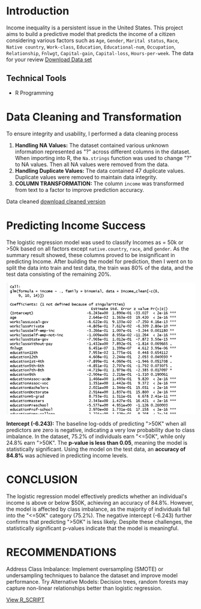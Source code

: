 # Introduction
Income inequality is a persistent issue in the United States. This project aims to build a predictive model that predicts the income of a citizen considering various factors such as `Age`, `Gender`, `Marital status`, `Race`, `Native country`, `Work-class`, `Education`, `Educational-num`, `Occupation`, `Relationship`, `Fnlwgt`, `Capital-gain`, `Capital-loss`, `Hours-per-week`.
The data for your review [Download Data set](https://1drv.ms/x/c/fc11b36f16d1a624/EQEqwPNaOGNOriwfgrBj8iIBuDHjg47qEJimV7saVugswg?e=a87kxy)
## Technical Tools
- R Programming

# Data Cleaning and Transformation
To ensure integrity and usability, I performed a data cleaning process
1. **Handling NA Values:** The dataset contained various unknown information represented as "?" across different columns in the dataset. When importing into R, the `Na.strings` function was used to change "?" to NA values. Then all NA values were removed from the data.
2. **Handling Duplicate Values:** The data contained 47 duplicate values. Duplicate values were removed to maintain data integrity.
3. **COLUMN TRANSFORMATION:** The column `income` was transformed from text to a factor to improve prediction accuracy.

Data cleaned [download cleaned version](https://1drv.ms/x/c/fc11b36f16d1a624/EdaIgLQjcytNkTwEAPboezgB6lEkzzUMd6iw5rwWZRg3TQ?e=8Obw8f)


# Predicting Income Success
The logistic regression model was used to classify Incomes as = 50k or >50k based on all factors except `native.country`, `race`, and `gender`. As the summary result showed, these columns proved to be insignificant in predicting Income.
After building the model for prediction, then I went on to split the data  into train and test data, the train was 80% of the data, and the test data consisting of the remaining 20%.

![Intepretation](https://github.com/daniel-ifenna/Adult_Income/blob/e8200fe44d66d76042fcebdfb380b2d6ed372e30/Logistic%20interpretation.png)




 **Intercept (-6.243):** The baseline log-odds of predicting ">50K" when all predictors are zero is negative, indicating a very low probability due to class imbalance. In the dataset, 75.2% of individuals earn "<=50K", while only 24.8% earn ">50K". The **p-value is less than 0.05**, meaning the model is statistically significant.
Using the model on the test data, an **accuracy of 84.8%** was achieved in predicting income levels.

# CONCLUSION  
The logistic regression model effectively predicts whether an individual's income is above or below $50K, achieving an accuracy of 84.8%. However, the model is affected by class imbalance, as the majority of individuals fall into the "<=50K" category (75.2%). The negative intercept (-6.243) further confirms that predicting ">50K" is less likely. Despite these challenges, the statistically significant p-values indicate that the model is meaningful.
# RECOMMENDATIONS
 Address Class Imbalance: Implement oversampling (SMOTE) or undersampling techniques to balance the dataset and improve model performance.
 Try Alternative Models: Decision trees, random forests may capture non-linear relationships better than logistic regression.

[View R_SCRIPT](https://github.com/daniel-ifenna/Adult_Income/blob/e8200fe44d66d76042fcebdfb380b2d6ed372e30/Logistic%20regression%20Adult%20income.R)
